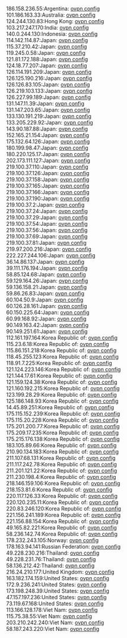 186.158.236.55:Argentina: [ovpn config](vpn/186_158_236_55.ovpn)  
101.186.163.33:Australia: [ovpn config](vpn/101_186_163_33.ovpn)  
124.244.130.83:Hong Kong: [ovpn config](vpn/124_244_130_83.ovpn)  
103.217.247.170:India: [ovpn config](vpn/103_217_247_170.ovpn)  
140.0.244.130:Indonesia: [ovpn config](vpn/140_0_244_130.ovpn)  
114.142.114.87:Japan: [ovpn config](vpn/114_142_114_87.ovpn)  
115.37.210.42:Japan: [ovpn config](vpn/115_37_210_42.ovpn)  
119.245.0.58:Japan: [ovpn config](vpn/119_245_0_58.ovpn)  
121.81.172.188:Japan: [ovpn config](vpn/121_81_172_188.ovpn)  
124.18.77.207:Japan: [ovpn config](vpn/124_18_77_207.ovpn)  
126.114.191.209:Japan: [ovpn config](vpn/126_114_191_209.ovpn)  
126.125.190.216:Japan: [ovpn config](vpn/126_125_190_216.ovpn)  
126.126.83.105:Japan: [ovpn config](vpn/126_126_83_105.ovpn)  
126.219.103.133:Japan: [ovpn config](vpn/126_219_103_133.ovpn)  
126.227.99.189:Japan: [ovpn config](vpn/126_227_99_189.ovpn)  
131.147.11.39:Japan: [ovpn config](vpn/131_147_11_39.ovpn)  
131.147.203.65:Japan: [ovpn config](vpn/131_147_203_65.ovpn)  
133.130.191.219:Japan: [ovpn config](vpn/133_130_191_219.ovpn)  
133.205.229.92:Japan: [ovpn config](vpn/133_205_229_92.ovpn)  
143.90.187.88:Japan: [ovpn config](vpn/143_90_187_88.ovpn)  
152.165.21.154:Japan: [ovpn config](vpn/152_165_21_154.ovpn)  
175.132.64.126:Japan: [ovpn config](vpn/175_132_64_126.ovpn)  
180.199.98.47:Japan: [ovpn config](vpn/180_199_98_47.ovpn)  
180.220.125.17:Japan: [ovpn config](vpn/180_220_125_17.ovpn)  
202.173.111.127:Japan: [ovpn config](vpn/202_173_111_127.ovpn)  
219.100.37.110:Japan: [ovpn config](vpn/219_100_37_110.ovpn)  
219.100.37.126:Japan: [ovpn config](vpn/219_100_37_126.ovpn)  
219.100.37.158:Japan: [ovpn config](vpn/219_100_37_158.ovpn)  
219.100.37.165:Japan: [ovpn config](vpn/219_100_37_165.ovpn)  
219.100.37.166:Japan: [ovpn config](vpn/219_100_37_166.ovpn)  
219.100.37.190:Japan: [ovpn config](vpn/219_100_37_190.ovpn)  
219.100.37.2:Japan: [ovpn config](vpn/219_100_37_2.ovpn)  
219.100.37.24:Japan: [ovpn config](vpn/219_100_37_24.ovpn)  
219.100.37.29:Japan: [ovpn config](vpn/219_100_37_29.ovpn)  
219.100.37.54:Japan: [ovpn config](vpn/219_100_37_54.ovpn)  
219.100.37.56:Japan: [ovpn config](vpn/219_100_37_56.ovpn)  
219.100.37.69:Japan: [ovpn config](vpn/219_100_37_69.ovpn)  
219.100.37.81:Japan: [ovpn config](vpn/219_100_37_81.ovpn)  
219.97.200.216:Japan: [ovpn config](vpn/219_97_200_216.ovpn)  
222.227.244.106:Japan: [ovpn config](vpn/222_227_244_106.ovpn)  
36.14.86.137:Japan: [ovpn config](vpn/36_14_86_137.ovpn)  
39.111.176.194:Japan: [ovpn config](vpn/39_111_176_194.ovpn)  
58.85.124.68:Japan: [ovpn config](vpn/58_85_124_68.ovpn)  
59.129.164.26:Japan: [ovpn config](vpn/59_129_164_26.ovpn)  
59.136.158.21:Japan: [ovpn config](vpn/59_136_158_21.ovpn)  
59.86.26.83:Japan: [ovpn config](vpn/59_86_26_83.ovpn)  
60.104.50.9:Japan: [ovpn config](vpn/60_104_50_9.ovpn)  
60.126.28.161:Japan: [ovpn config](vpn/60_126_28_161.ovpn)  
60.150.225.64:Japan: [ovpn config](vpn/60_150_225_64.ovpn)  
60.99.168.92:Japan: [ovpn config](vpn/60_99_168_92.ovpn)  
90.149.163.42:Japan: [ovpn config](vpn/90_149_163_42.ovpn)  
90.149.251.61:Japan: [ovpn config](vpn/90_149_251_61.ovpn)  
112.161.197.164:Korea Republic of: [ovpn config](vpn/112_161_197_164.ovpn)  
115.23.6.18:Korea Republic of: [ovpn config](vpn/115_23_6_18.ovpn)  
115.86.151.218:Korea Republic of: [ovpn config](vpn/115_86_151_218.ovpn)  
118.45.255.123:Korea Republic of: [ovpn config](vpn/118_45_255_123.ovpn)  
118.91.7.225:Korea Republic of: [ovpn config](vpn/118_91_7_225.ovpn)  
121.124.223.146:Korea Republic of: [ovpn config](vpn/121_124_223_146.ovpn)  
121.144.17.61:Korea Republic of: [ovpn config](vpn/121_144_17_61.ovpn)  
121.159.124.38:Korea Republic of: [ovpn config](vpn/121_159_124_38.ovpn)  
121.160.192.215:Korea Republic of: [ovpn config](vpn/121_160_192_215.ovpn)  
123.199.28.29:Korea Republic of: [ovpn config](vpn/123_199_28_29.ovpn)  
125.186.148.93:Korea Republic of: [ovpn config](vpn/125_186_148_93.ovpn)  
14.45.89.251:Korea Republic of: [ovpn config](vpn/14_45_89_251.ovpn)  
175.115.152.239:Korea Republic of: [ovpn config](vpn/175_115_152_239.ovpn)  
175.115.20.228:Korea Republic of: [ovpn config](vpn/175_115_20_228.ovpn)  
175.201.200.77:Korea Republic of: [ovpn config](vpn/175_201_200_77.ovpn)  
175.209.17.235:Korea Republic of: [ovpn config](vpn/175_209_17_235.ovpn)  
175.215.176.138:Korea Republic of: [ovpn config](vpn/175_215_176_138.ovpn)  
183.105.89.66:Korea Republic of: [ovpn config](vpn/183_105_89_66.ovpn)  
210.90.134.183:Korea Republic of: [ovpn config](vpn/210_90_134_183.ovpn)  
211.107.68.131:Korea Republic of: [ovpn config](vpn/211_107_68_131.ovpn)  
211.117.242.78:Korea Republic of: [ovpn config](vpn/211_117_242_78.ovpn)  
211.201.121.22:Korea Republic of: [ovpn config](vpn/211_201_121_22.ovpn)  
211.230.198.4:Korea Republic of: [ovpn config](vpn/211_230_198_4.ovpn)  
218.146.159.106:Korea Republic of: [ovpn config](vpn/218_146_159_106.ovpn)  
218.153.81.6:Korea Republic of: [ovpn config](vpn/218_153_81_6.ovpn)  
220.117.126.33:Korea Republic of: [ovpn config](vpn/220_117_126_33.ovpn)  
220.120.235.11:Korea Republic of: [ovpn config](vpn/220_120_235_11.ovpn)  
220.83.246.120:Korea Republic of: [ovpn config](vpn/220_83_246_120.ovpn)  
221.156.241.189:Korea Republic of: [ovpn config](vpn/221_156_241_189.ovpn)  
221.156.88.154:Korea Republic of: [ovpn config](vpn/221_156_88_154.ovpn)  
49.165.82.221:Korea Republic of: [ovpn config](vpn/49_165_82_221.ovpn)  
58.236.142.74:Korea Republic of: [ovpn config](vpn/58_236_142_74.ovpn)  
178.232.243.105:Norway: [ovpn config](vpn/178_232_243_105.ovpn)  
178.163.94.141:Russian Federation: [ovpn config](vpn/178_163_94_141.ovpn)  
49.228.230.216:Thailand: [ovpn config](vpn/49_228_230_216.ovpn)  
49.228.231.76:Thailand: [ovpn config](vpn/49_228_231_76.ovpn)  
58.136.212.42:Thailand: [ovpn config](vpn/58_136_212_42.ovpn)  
216.24.210.177:United Kingdom: [ovpn config](vpn/216_24_210_177.ovpn)  
163.182.174.159:United States: [ovpn config](vpn/163_182_174_159.ovpn)  
172.9.236.241:United States: [ovpn config](vpn/172_9_236_241.ovpn)  
173.198.248.39:United States: [ovpn config](vpn/173_198_248_39.ovpn)  
47.157.197.236:United States: [ovpn config](vpn/47_157_197_236.ovpn)  
73.119.67.168:United States: [ovpn config](vpn/73_119_67_168.ovpn)  
113.166.128.178:Viet Nam: [ovpn config](vpn/113_166_128_178.ovpn)  
115.75.38.55:Viet Nam: [ovpn config](vpn/115_75_38_55.ovpn)  
203.210.242.240:Viet Nam: [ovpn config](vpn/203_210_242_240.ovpn)  
58.187.243.220:Viet Nam: [ovpn config](vpn/58_187_243_220.ovpn)  
